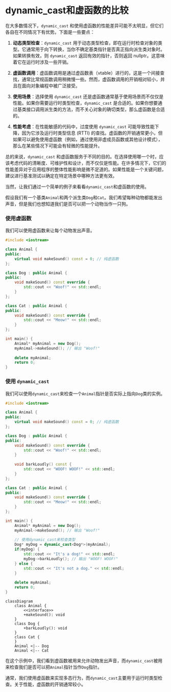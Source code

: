 # dynamic_cast和虚函数的比较

在大多数情况下，`dynamic_cast` 和使用虚函数的性能差异可能不太明显，但它们各自在不同情况下有优势。下面是一些要点：

1. **动态类型检查**：`dynamic_cast` 用于动态类型检查，即在运行时检查对象的类型。它通常用于向下转换，当你不确定基类指针是否真正指向派生类对象时。如果转换有效，则 `dynamic_cast` 返回有效的指针，否则返回 nullptr。这意味着它在运行时涉及一些开销。

2. **虚函数调用**：虚函数调用是通过虚函数表（vtable）进行的，这是一个间接查找，通常比常规函数调用稍微慢一些。然而，虚函数调用的开销相对较小，并且在面向对象编程中被广泛接受。

3. **使用场景**：选择使用 `dynamic_cast` 还是虚函数通常基于使用场景而不仅仅是性能。如果你需要运行时类型检查，`dynamic_cast` 是合适的。如果你想要通过基类接口调用派生类的方法，而不关心对象的确切类型，那么虚函数是合适的。

4. **性能考虑**：在性能敏感的代码中，过度使用 `dynamic_cast` 可能导致性能下降，因为它涉及运行时类型信息 (RTTI) 的查找。虚函数的开销通常更小，但如果可以避免使用虚函数（例如，通过使用非虚成员函数或其他设计模式），那么在某些情况下可能会有轻微的性能提升。

总的来说，`dynamic_cast` 和虚函数服务于不同的目的。在选择使用哪一个时，应该考虑代码的清晰度、可维护性和设计，而不仅仅是性能。在许多情况下，它们的性能差异对于应用程序的整体性能影响是微不足道的。如果性能是一个关键问题，建议进行基准测试以确定在特定场景中哪种方法更有效。


当然，让我们通过一个简单的例子来看看`dynamic_cast`和虚函数的使用。 

假设我们有一个基类`Animal`和两个派生类`Dog`和`Cat`。我们希望每种动物都能发出声音，但是我们也想知道我们是否可以把一个动物当作一只狗。

### 使用虚函数

我们可以使用虚函数来让每个动物发出声音。

```cpp
#include <iostream>

class Animal {
public:
    virtual void makeSound() const = 0; // 纯虚函数
};

class Dog : public Animal {
public:
    void makeSound() const override {
        std::cout << "Woof!" << std::endl;
    }
};

class Cat : public Animal {
public:
    void makeSound() const override {
        std::cout << "Meow!" << std::endl;
    }
};

int main() {
    Animal* myAnimal = new Dog();
    myAnimal->makeSound(); // 输出 "Woof!"
    
    delete myAnimal;
    return 0;
}
```

### 使用 `dynamic_cast`

我们可以使用`dynamic_cast`来检查一个`Animal`指针是否实际上指向`Dog`类的实例。

```cpp
#include <iostream>

class Animal {
public:
    virtual void makeSound() const = 0; // 纯虚函数
};

class Dog : public Animal {
public:
    void makeSound() const override {
        std::cout << "Woof!" << std::endl;
    }
    
    void barkLoudly() const {
        std::cout << "WOOF! WOOF!" << std::endl;
    }
};

class Cat : public Animal {
public:
    void makeSound() const override {
        std::cout << "Meow!" << std::endl;
    }
};

int main() {
    Animal* myAnimal = new Dog();
    myAnimal->makeSound(); // 输出 "Woof!"
    
    // 使用dynamic_cast来检查类型
    Dog* myDog = dynamic_cast<Dog*>(myAnimal);
    if(myDog) {
        std::cout << "It's a dog!" << std::endl;
        myDog->barkLoudly(); // 输出 "WOOF! WOOF!"
    } else {
        std::cout << "It's not a dog." << std::endl;
    }
    
    delete myAnimal;
    return 0;
}
```

```mermaid
classDiagram
    class Animal {
        <<interface>>
        +makeSound(): void
    }
    class Dog {
        +barkLoudly(): void
    }
    class Cat {
    }
    Animal <|-- Dog
    Animal <|-- Cat
```

在这个示例中，我们看到虚函数被用来允许动物发出声音，而`dynamic_cast`被用来检查我们是否可以把`Animal`指针当作`Dog`指针。

通常，我们使用虚函数来实现多态行为，而`dynamic_cast`主要用于运行时类型检查。关于性能，虚函数的开销通常较小。
